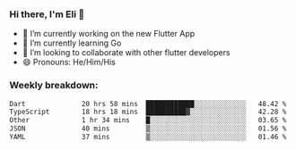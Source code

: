 ### Hi there, I'm Eli 👋
- 🔭 I’m currently working on the new Flutter App
- 🌱 I’m currently learning Go
- 🦄 I’m looking to collaborate with other flutter developers
- 😄 Pronouns: He/Him/His

### Weekly breakdown:
<!--START_SECTION:waka-->

```txt
Dart              20 hrs 58 mins  ████████████░░░░░░░░░░░░░   48.42 %
TypeScript        18 hrs 18 mins  ██████████▓░░░░░░░░░░░░░░   42.28 %
Other             1 hr 34 mins    █░░░░░░░░░░░░░░░░░░░░░░░░   03.65 %
JSON              40 mins         ▒░░░░░░░░░░░░░░░░░░░░░░░░   01.56 %
YAML              37 mins         ▒░░░░░░░░░░░░░░░░░░░░░░░░   01.46 %
```

<!--END_SECTION:waka-->
